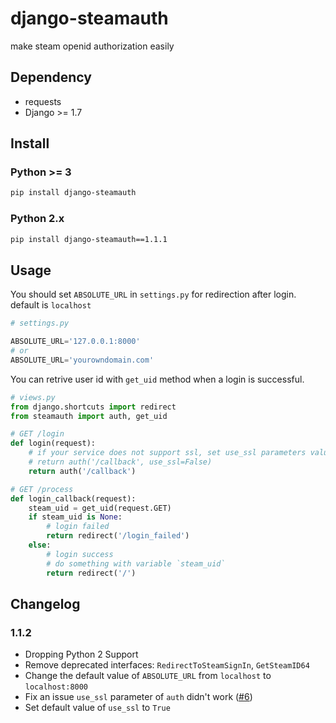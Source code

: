 # django-steamauth
make steam openid authorization easily

## Dependency
- requests
- Django >= 1.7

## Install
### Python >= 3
```bash
pip install django-steamauth
```


### Python 2.x
```bash
pip install django-steamauth==1.1.1
```

## Usage
You should set `ABSOLUTE_URL` in `settings.py` for redirection after login. default is `localhost`

```python
# settings.py

ABSOLUTE_URL='127.0.0.1:8000'
# or
ABSOLUTE_URL='yourowndomain.com'
```

You can retrive user id with `get_uid` method when a login is successful.

```python
# views.py
from django.shortcuts import redirect
from steamauth import auth, get_uid

# GET /login
def login(request):
    # if your service does not support ssl, set use_ssl parameters value to False
    # return auth('/callback', use_ssl=False)
    return auth('/callback')

# GET /process
def login_callback(request):
    steam_uid = get_uid(request.GET)
    if steam_uid is None:
        # login failed
        return redirect('/login_failed')
    else:
        # login success
        # do something with variable `steam_uid`
        return redirect('/')
```

## Changelog

### 1.1.2

- Dropping Python 2 Support
- Remove deprecated interfaces: `RedirectToSteamSignIn`, `GetSteamID64`
- Change the default value of `ABSOLUTE_URL` from `localhost` to `localhost:8000`
- Fix an issue `use_ssl` parameter of `auth` didn't work ([#6](https://github.com/blurfx/django-steamauth/issues/6))
- Set default value of `use_ssl` to `True` 
